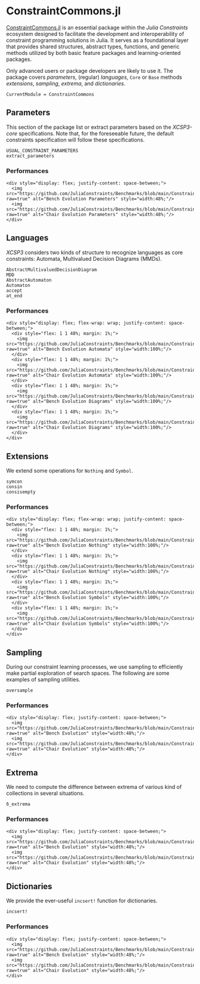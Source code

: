 # ConstraintCommons.jl

[ConstraintCommons.jl](https://github.com/JuliaConstraints/ConstraintCommons.jl) is an essential package within the *Julia Constraints* ecosystem designed to facilitate the development and interoperability of constraint programming solutions in Julia. It serves as a foundational layer that provides shared structures, abstract types, functions, and generic methods utilized by both basic feature packages and learning-oriented packages.

Only advanced users or package developers are likely to use it. The package covers *parameters*, (regular) *languages*, `Core` or `Base` methods *extensions*, *sampling*, *extrema*, and *dictionaries*.

```@meta
CurrentModule = ConstraintCommons
```

## Parameters

This section of the package list or extract parameters based on the *XCSP3-core* specifications. Note that, for the foreseeable future, the default constraints specification will follow these specifications.

```@docs; canonical=false
USUAL_CONSTRAINT_PARAMETERS
extract_parameters
```

### Performances

```@raw html
<div style="display: flex; justify-content: space-between;">
  <img src="https://github.com/JuliaConstraints/Benchmarks/blob/main/ConstraintCommons/visuals/bench_evolution_parameters.png?raw=true" alt="Bench Evolution Parameters" style="width:48%;"/>
  <img src="https://github.com/JuliaConstraints/Benchmarks/blob/main/ConstraintCommons/visuals/chair_evolution_parameters.png?raw=true" alt="Chair Evolution Parameters" style="width:48%;"/>
</div>
```

## Languages

*XCSP3* considers two kinds of structure to recognize languages as core constraints: Automata, Multivalued Decision Diagrams (MMDs).

```@docs; canonical=false
AbstractMultivaluedDecisionDiagram
MDD
AbstractAutomaton
Automaton
accept
at_end
```

### Performances

```@raw html
<div style="display: flex; flex-wrap: wrap; justify-content: space-between;">
  <div style="flex: 1 1 48%; margin: 1%;">
    <img src="https://github.com/JuliaConstraints/Benchmarks/blob/main/ConstraintCommons/visuals/bench_evolution_automata.png?raw=true" alt="Bench Evolution Automata" style="width:100%;"/>
  </div>
  <div style="flex: 1 1 48%; margin: 1%;">
    <img src="https://github.com/JuliaConstraints/Benchmarks/blob/main/ConstraintCommons/visuals/chair_evolution_automata.png?raw=true" alt="Chair Evolution Automata" style="width:100%;"/>
  </div>
  <div style="flex: 1 1 48%; margin: 1%;">
    <img src="https://github.com/JuliaConstraints/Benchmarks/blob/main/ConstraintCommons/visuals/bench_evolution_diagrams.png?raw=true" alt="Bench Evolution Diagrams" style="width:100%;"/>
  </div>
  <div style="flex: 1 1 48%; margin: 1%;">
    <img src="https://github.com/JuliaConstraints/Benchmarks/blob/main/ConstraintCommons/visuals/chair_evolution_diagrams.png?raw=true" alt="Chair Evolution Diagrams" style="width:100%;"/>
  </div>
</div>
```

## Extensions

We extend some operations for `Nothing` and `Symbol`.

```@docs; canonical=false
symcon
consin
consisempty
```

### Performances

```@raw html
<div style="display: flex; flex-wrap: wrap; justify-content: space-between;">
  <div style="flex: 1 1 48%; margin: 1%;">
    <img src="https://github.com/JuliaConstraints/Benchmarks/blob/main/ConstraintCommons/visuals/bench_evolution_nothing.png?raw=true" alt="Bench Evolution Nothing" style="width:100%;"/>
  </div>
  <div style="flex: 1 1 48%; margin: 1%;">
    <img src="https://github.com/JuliaConstraints/Benchmarks/blob/main/ConstraintCommons/visuals/chair_evolution_nothing.png?raw=true" alt="Chair Evolution Nothing" style="width:100%;"/>
  </div>
  <div style="flex: 1 1 48%; margin: 1%;">
    <img src="https://github.com/JuliaConstraints/Benchmarks/blob/main/ConstraintCommons/visuals/bench_evolution_symbols.png?raw=true" alt="Bench Evolution Symbols" style="width:100%;"/>
  </div>
  <div style="flex: 1 1 48%; margin: 1%;">
    <img src="https://github.com/JuliaConstraints/Benchmarks/blob/main/ConstraintCommons/visuals/chair_evolution_symbols.png?raw=true" alt="Chair Evolution Symbols" style="width:100%;"/>
  </div>
</div>
```

## Sampling

During our constraint learning processes, we use sampling to efficiently make partial exploration of search spaces. The following are some examples of sampling utilities.

```@docs; canonical=false
oversample
```

### Performances

```@raw html
<div style="display: flex; justify-content: space-between;">
  <img src="https://github.com/JuliaConstraints/Benchmarks/blob/main/ConstraintCommons/visuals/bench_evolution_samplings.png?raw=true" alt="Bench Evolution" style="width:48%;"/>
  <img src="https://github.com/JuliaConstraints/Benchmarks/blob/main/ConstraintCommons/visuals/chair_evolution_samplings.png?raw=true" alt="Chair Evolution" style="width:48%;"/>
</div>
```

## Extrema

We need to compute the difference between extrema of various kind of collections in several situations.

```@docs; canonical=false
δ_extrema
```

### Performances

```@raw html
<div style="display: flex; justify-content: space-between;">
  <img src="https://github.com/JuliaConstraints/Benchmarks/blob/main/ConstraintCommons/visuals/bench_evolution_extrema.png?raw=true" alt="Bench Evolution" style="width:48%;"/>
  <img src="https://github.com/JuliaConstraints/Benchmarks/blob/main/ConstraintCommons/visuals/chair_evolution_extrema.png?raw=true" alt="Chair Evolution" style="width:48%;"/>
</div>
```

## Dictionaries

We provide the ever-useful `incsert!` function for dictionaries.

```@docs; canonical=false
incsert!
```

### Performances

```@raw html
<div style="display: flex; justify-content: space-between;">
  <img src="https://github.com/JuliaConstraints/Benchmarks/blob/main/ConstraintCommons/visuals/bench_evolution_dictionaries.png?raw=true" alt="Bench Evolution" style="width:48%;"/>
  <img src="https://github.com/JuliaConstraints/Benchmarks/blob/main/ConstraintCommons/visuals/chair_evolution_dictionaries.png?raw=true" alt="Chair Evolution" style="width:48%;"/>
</div>
```

